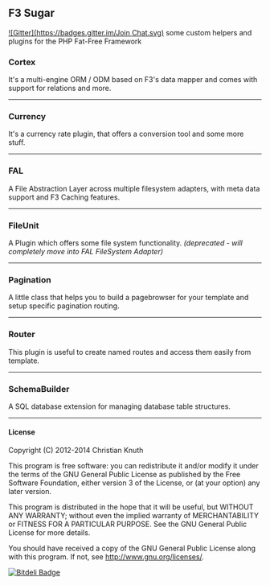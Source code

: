 ## F3 Sugar
[![Gitter](https://badges.gitter.im/Join Chat.svg)](https://gitter.im/kigamuka/F3-Sugar?utm_source=badge&utm_medium=badge&utm_campaign=pr-badge&utm_content=badge)
some custom helpers and plugins for the PHP Fat-Free Framework

### Cortex

It's a multi-engine ORM / ODM based on F3's data mapper and comes with support for relations and more.

***

### Currency

It's a currency rate plugin, that offers a conversion tool and some more stuff.

***

### FAL

A File Abstraction Layer across multiple filesystem adapters, with meta data support and F3 Caching features.

***

### FileUnit

A Plugin which offers some file system functionality. *(deprecated - will completely move into FAL FileSystem Adapter)*

***

### Pagination

A little class that helps you to build a pagebrowser for your template and setup specific pagination routing.

***

### Router

This plugin is useful to create named routes and access them easily from template.

***

### SchemaBuilder

A SQL database extension for managing database table structures.

***



#### License

Copyright (C) 2012-2014 Christian Knuth

This program is free software: you can redistribute it and/or modify
it under the terms of the GNU General Public License as published by
the Free Software Foundation, either version 3 of the License, or
(at your option) any later version.

This program is distributed in the hope that it will be useful,
but WITHOUT ANY WARRANTY; without even the implied warranty of
MERCHANTABILITY or FITNESS FOR A PARTICULAR PURPOSE.  See the
GNU General Public License for more details.

You should have received a copy of the GNU General Public License
along with this program.  If not, see <http://www.gnu.org/licenses/>.

[![Bitdeli Badge](https://d2weczhvl823v0.cloudfront.net/ikkez/f3-sugar/trend.png)](https://bitdeli.com/free "Bitdeli Badge")
